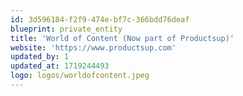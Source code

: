 ```yaml
---
id: 3d596184-f2f9-474e-bf7c-366bdd76deaf
blueprint: private_entity
title: 'World of Content (Now part of Productsup)'
website: 'https://www.productsup.com'
updated_by: 1
updated_at: 1719244493
logo: logos/worldofcontent.jpeg
---
```


